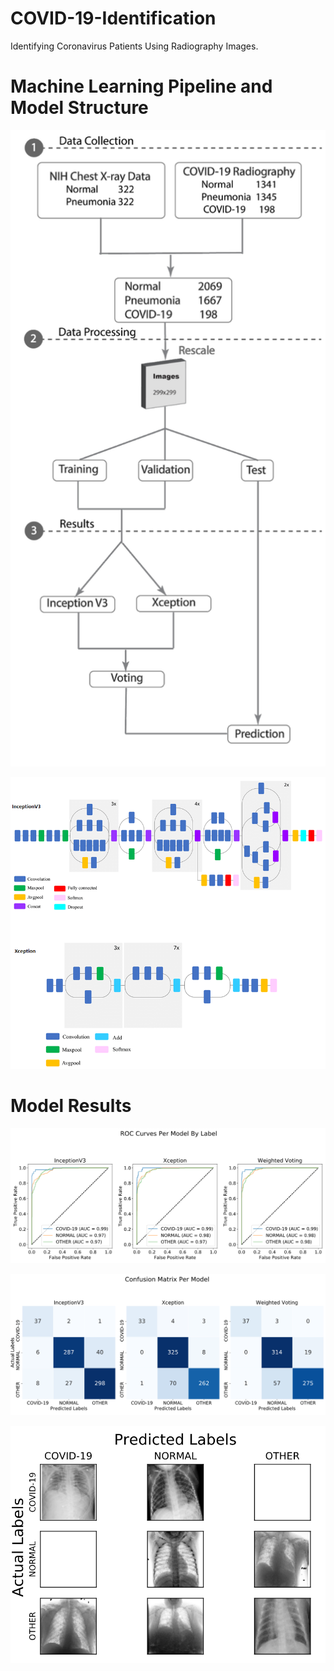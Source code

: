 # COVID-19-Identification
Identifying Coronavirus Patients Using Radiography Images.


# Machine Learning Pipeline and Model Structure


<p align = "center">
  <img src="https://raw.githubusercontent.com/joekrinke15/COVID-19-Identification/master/image2.png?raw=true"/>
</p>

<p align = "center">
  <img src="https://github.com/joekrinke15/COVID-19-Identification/blob/master/image4.png?raw=true">
</p>

# Model Results

<p align="center">
  <img src="https://github.com/joekrinke15/COVID-19-Identification/blob/master/image3.png?raw=true">
</p>
  
<p align="center">
  <img src="https://github.com/joekrinke15/COVID-19-Identification/blob/master/image5.png?raw=true">
 </p>
  
<p align="center">
  <img src="https://github.com/joekrinke15/COVID-19-Identification/blob/master/image1.png?raw=true">
</p>
